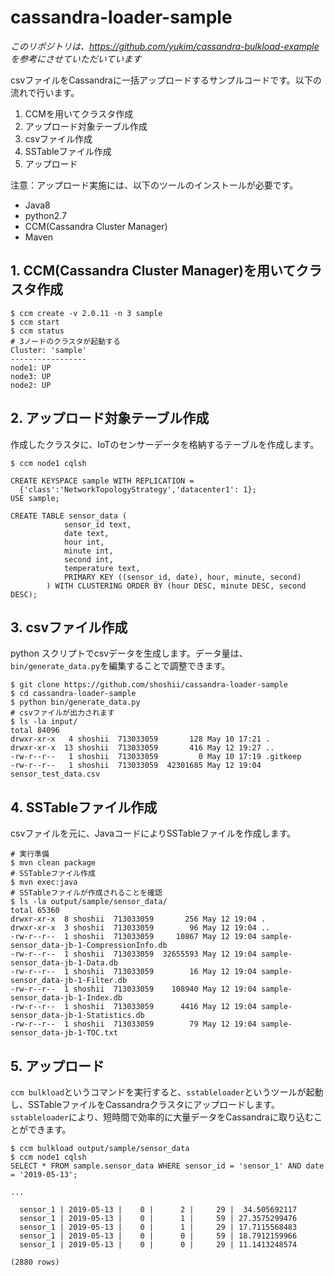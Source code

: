 cassandra-loader-sample
===

*このリポジトリは、https://github.com/yukim/cassandra-bulkload-example を参考にさせていただいています*

csvファイルをCassandraに一括アップロードするサンプルコードです。以下の流れで行います。

1. CCMを用いてクラスタ作成
1. アップロード対象テーブル作成
1. csvファイル作成
1. SSTableファイル作成
1. アップロード

注意：アップロード実施には、以下のツールのインストールが必要です。

* Java8
* python2.7
* CCM(Cassandra Cluster Manager)
* Maven

## 1. CCM(Cassandra Cluster Manager)を用いてクラスタ作成

```aidl
$ ccm create -v 2.0.11 -n 3 sample
$ ccm start
$ ccm status
# 3ノードのクラスタが起動する
Cluster: 'sample'
-----------------
node1: UP
node3: UP
node2: UP
```

## 2. アップロード対象テーブル作成

作成したクラスタに、IoTのセンサーデータを格納するテーブルを作成します。

```aidl
$ ccm node1 cqlsh

CREATE KEYSPACE sample WITH REPLICATION = 
  {'class':'NetworkTopologyStrategy','datacenter1': 1};
USE sample;

CREATE TABLE sensor_data (
            sensor_id text,
            date text,
            hour int,
            minute int,
            second int,
            temperature text,
            PRIMARY KEY ((sensor_id, date), hour, minute, second)
        ) WITH CLUSTERING ORDER BY (hour DESC, minute DESC, second DESC);
```

## 3. csvファイル作成

python スクリプトでcsvデータを生成します。データ量は、`bin/generate_data.py`を編集することで調整できます。

```aidl
$ git clone https://github.com/shoshii/cassandra-loader-sample
$ cd cassandra-loader-sample
$ python bin/generate_data.py
# csvファイルが出力されます
$ ls -la input/
total 84096
drwxr-xr-x   4 shoshii  713033059       128 May 10 17:21 .
drwxr-xr-x  13 shoshii  713033059       416 May 12 19:27 ..
-rw-r--r--   1 shoshii  713033059         0 May 10 17:19 .gitkeep
-rw-r--r--   1 shoshii  713033059  42301685 May 12 19:04 sensor_test_data.csv
```

## 4. SSTableファイル作成

csvファイルを元に、JavaコードによりSSTableファイルを作成します。

```aidl
# 実行準備
$ mvn clean package
# SSTableファイル作成
$ mvn exec:java
# SSTableファイルが作成されることを確認
$ ls -la output/sample/sensor_data/
total 65360
drwxr-xr-x  8 shoshii  713033059       256 May 12 19:04 .
drwxr-xr-x  3 shoshii  713033059        96 May 12 19:04 ..
-rw-r--r--  1 shoshii  713033059     10867 May 12 19:04 sample-sensor_data-jb-1-CompressionInfo.db
-rw-r--r--  1 shoshii  713033059  32655593 May 12 19:04 sample-sensor_data-jb-1-Data.db
-rw-r--r--  1 shoshii  713033059        16 May 12 19:04 sample-sensor_data-jb-1-Filter.db
-rw-r--r--  1 shoshii  713033059    108940 May 12 19:04 sample-sensor_data-jb-1-Index.db
-rw-r--r--  1 shoshii  713033059      4416 May 12 19:04 sample-sensor_data-jb-1-Statistics.db
-rw-r--r--  1 shoshii  713033059        79 May 12 19:04 sample-sensor_data-jb-1-TOC.txt
```

## 5. アップロード

`ccm bulkload`というコマンドを実行すると、`sstableloader`というツールが起動し、SSTableファイルをCassandraクラスタにアップロードします。
`sstableloader`により、短時間で効率的に大量データをCassandraに取り込むことができます。

```aidl
$ ccm bulkload output/sample/sensor_data
$ ccm node1 cqlsh
SELECT * FROM sample.sensor_data WHERE sensor_id = 'sensor_1' AND date = '2019-05-13';

...

  sensor_1 | 2019-05-13 |    0 |      2 |     29 |  34.505692117
  sensor_1 | 2019-05-13 |    0 |      1 |     59 | 27.3575299476
  sensor_1 | 2019-05-13 |    0 |      1 |     29 | 17.7115568483
  sensor_1 | 2019-05-13 |    0 |      0 |     59 | 18.7912159966
  sensor_1 | 2019-05-13 |    0 |      0 |     29 | 11.1413248574

(2880 rows)
```